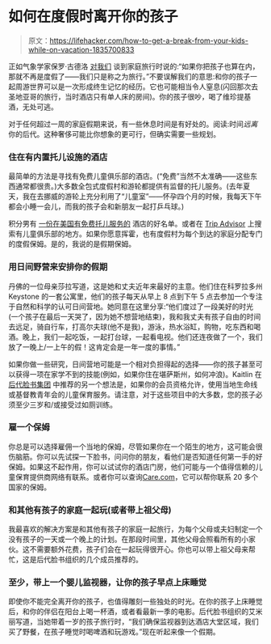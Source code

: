 # 如何在度假时离开你的孩子

> 原文：<https://lifehacker.com/how-to-get-a-break-from-your-kids-while-on-vacation-1835700833>

正如气象学家保罗·古德洛 [对我们](https://offspring.lifehacker.com/im-paul-goodloe-meteorologist-at-the-weather-channel-1834710496) 谈到家庭旅行时说的:“如果你把孩子也算在内，那就不再是度假了——我们只是称之为旅行。”不要误解我们的意思:和你的孩子一起周游世界可以是一次形成终生记忆的经历。它也可能相当令人窒息(闪回那次去圣地亚哥的旅行，当时酒店只有单人床的房间)。你的孩子很吵，喝了维珍提基酒，无处可逃。



对于任何超过一周的家庭假期来说，有一些休息时间是有好处的。阅读:时间*远离*你的后代。这种奢侈可能比你想象的更可行，但确实需要一些规划。

### 住在有内置托儿设施的酒店

最简单的方法是寻找有免费儿童俱乐部的酒店。(“免费”当然不太准确——这些东西通常都很贵。)大多数全包式度假村和游轮都提供有监督的托儿服务。(去年夏天，我在去挪威的游轮上充分利用了“儿童室”——怀孕四个月的时候，我每天下午都会小睡一会儿，而我的孩子会和新朋友一起打乒乓球。)

积分男有 [一份在美国有免费托儿服务的](https://thepointsguy.com/guide/hotels-with-free-kids-clubs/) 酒店的好名单。或者在 [Trip Advisor](https://www.tripadvisor.com/) 上搜索有儿童俱乐部的地方。如果你愿意挥霍，也有度假村为每个到达的家庭分配专门的度假保姆。是的，我说的是假期保姆。

### 用日间野营来安排你的假期

丹佛的一位母亲莎拉写道，这是她和丈夫近年来最好的主意。他们住在科罗拉多州 Keystone 的一套公寓里，他们的孩子每天从早上 8 点到下午 5 点去参加一个专注于自然和科学的认可日间营地。她同意在这里分享:“他们度过了一段美好的时光(一个孩子在最后一天哭了，因为她不想营地结束)，我和我丈夫有孩子自由的时间去远足，骑自行车，打高尔夫球(他不是我)，游泳，热水浴缸，购物，吃东西和喝酒。晚上，我们一起吃饭，一起打台球，一起看电视。他们还连夜做了一个，我们放了一晚上/一上午的假！这肯定会是一年一度的事情。”

如果你做一些研究，日间营地可能是一个相对负担得起的选择——你的孩子甚至可以获得一项在家学不到的技能(例如，如果你住在堪萨斯州，如何冲浪)。Kaitlin 在 [后代脸书集团](https://www.facebook.com/groups/2018785615043946/) 中推荐的另一个想法是，如果你的会员资格允许，使用当地生命线或基督教青年会的儿童保育服务。请注意，对于这些项目中的大多数，您的孩子必须至少三岁和/或接受过如厕训练。

### 雇一个保姆

你总是可以选择雇佣一个当地的保姆，尽管如果你在一个陌生的地方，这可能会很伤脑筋。你可以先试探一下脸书，问问你的朋友，看他们是否知道任何第一手的好保姆。如果这不起作用，你可以试试你的酒店门房，他们可能与一个值得信赖的儿童保育提供商网络有联系。或者你可以查询[Care.com](https://www.care.com/)，它可以帮你联系 20 多个国家的保姆。

### 和其他有孩子的家庭一起玩(或者带上祖父母)

我最喜欢的解决方案是和其他有孩子的家庭一起旅行，为每个父母或夫妇制定一个没有孩子的一天或一个晚上的计划。在那段时间里，其他父母会照看所有的小家伙。这不需要额外花费，孩子们会在一起玩得很开心。你也可以带上祖父母来帮忙，这是后代脸书组织的几个成员推荐的。

### 至少，带上一个婴儿监视器，让你的孩子早点上床睡觉

即使你不能完全离开你的孩子，也值得雕刻一些独处的时光。在你的孩子上床睡觉后，和你的伴侣在阳台上喝一杯酒，或者看最新一季的电影。后代脸书组织的艾米丽写道，当她带着一岁的孩子旅行时，“我们确保监视器到达酒店大堂区域，我们买了野餐，在孩子睡觉时喝啤酒和玩游戏。”现在听起来像一个假期。